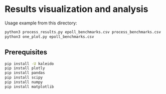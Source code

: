 # Results visualization and analysis

Usage example from this directory:

```bash
python3 process_results.py epoll_benchmarks.csv process_benchmarks.csv thread_benchmarks.csv
python3 one_plot.py epoll_benchmarks.csv
```

## Prerequisites
```bash
pip install -U kaleido
pip install plotly
pip install pandas
pip install scipy
pip install numpy
pip install matplotlib
```